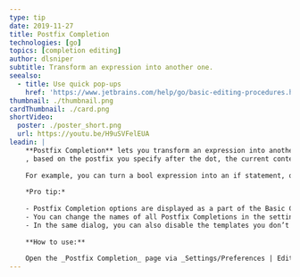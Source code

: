 ```yaml
---
type: tip
date: 2019-11-27
title: Postfix Completion
technologies: [go]
topics: [completion editing]
author: dlsniper
subtitle: Transform an expression into another one.
seealso:
  - title: Use quick pop-ups
    href: 'https://www.jetbrains.com/help/go/basic-editing-procedures.html#quick_popups'
thumbnail: ./thumbnail.png
cardThumbnail: ./card.png
shortVideo:
  poster: ./poster_short.png
  url: https://youtu.be/H9uSVFelEUA
leadin: |
    **Postfix Completion** lets you transform an expression into another one
    , based on the postfix you specify after the dot, the current context, and the expression type.
    
    For example, you can turn a bool expression into an if statement, or create a pointer to an expression. If anything goes not as planned, everything can be reverted via simple Ctrl+Z.
    
    *Pro tip:*
    
    - Postfix Completion options are displayed as a part of the Basic Completion suggestions list. Press ⌘J on macOS or Ctrl+J on Windows/Linux to see a full list of the Postfix Completion templates applicable in the current context.
    - You can change the names of all Postfix Completions in the settings dialog.
    - In the same dialog, you can also disable the templates you don’t need, or even turn off Postfix Completion completely.
    
    **How to use:**
    
    Open the _Postfix Completion_ page via _Settings/Preferences | Editor | General_ to see the complete list of supported templates. Learn, play, and of course, enjoy!
---
```

